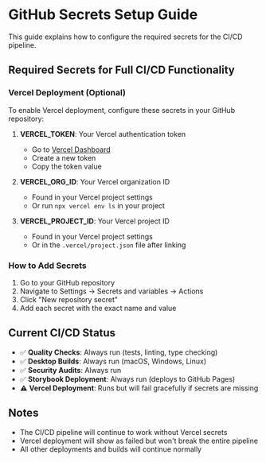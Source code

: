 # GitHub Secrets Setup Guide

This guide explains how to configure the required secrets for the CI/CD pipeline.

## Required Secrets for Full CI/CD Functionality

### Vercel Deployment (Optional)

To enable Vercel deployment, configure these secrets in your GitHub repository:

1. **VERCEL_TOKEN**: Your Vercel authentication token
   - Go to [Vercel Dashboard](https://vercel.com/account/tokens)
   - Create a new token
   - Copy the token value

2. **VERCEL_ORG_ID**: Your Vercel organization ID
   - Found in your Vercel project settings
   - Or run `npx vercel env ls` in your project

3. **VERCEL_PROJECT_ID**: Your Vercel project ID
   - Found in your Vercel project settings
   - Or in the `.vercel/project.json` file after linking

### How to Add Secrets

1. Go to your GitHub repository
2. Navigate to Settings → Secrets and variables → Actions
3. Click "New repository secret"
4. Add each secret with the exact name and value

## Current CI/CD Status

- ✅ **Quality Checks**: Always run (tests, linting, type checking)
- ✅ **Desktop Builds**: Always run (macOS, Windows, Linux)
- ✅ **Security Audits**: Always run
- ✅ **Storybook Deployment**: Always run (deploys to GitHub Pages)
- ⚠️ **Vercel Deployment**: Runs but will fail gracefully if secrets are missing

## Notes

- The CI/CD pipeline will continue to work without Vercel secrets
- Vercel deployment will show as failed but won't break the entire pipeline
- All other deployments and builds will continue normally

